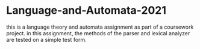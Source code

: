 # Language-and-Automata-2021

this is a language theory and automata assignment as part of a coursework project. in this assignment, the methods of the parser and lexical analyzer are tested on a simple test form.
